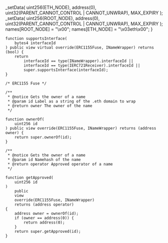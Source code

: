   _setData(
            uint256(ETH_NODE),
            address(0),
            uint32(PARENT_CANNOT_CONTROL | CANNOT_UNWRAP),
            MAX_EXPIRY
        );
        _setData(
            uint256(ROOT_NODE),
            address(0),
            uint32(PARENT_CANNOT_CONTROL | CANNOT_UNWRAP),
            MAX_EXPIRY
        );
        names[ROOT_NODE] = "\x00";
        names[ETH_NODE] = "\x03eth\x00";
    }

    function supportsInterface(
        bytes4 interfaceId
    ) public view virtual override(ERC1155Fuse, INameWrapper) returns (bool) {
        return
            interfaceId == type(INameWrapper).interfaceId ||
            interfaceId == type(IERC721Receiver).interfaceId ||
            super.supportsInterface(interfaceId);
    }

    /* ERC1155 Fuse */

    /**
     * @notice Gets the owner of a name
     * @param id Label as a string of the .eth domain to wrap
     * @return owner The owner of the name
     */

    function ownerOf(
        uint256 id
    ) public view override(ERC1155Fuse, INameWrapper) returns (address owner) {
        return super.ownerOf(id);
    }

    /**
     * @notice Gets the owner of a name
     * @param id Namehash of the name
     * @return operator Approved operator of a name
     */

    function getApproved(
        uint256 id
    )
        public
        view
        override(ERC1155Fuse, INameWrapper)
        returns (address operator)
    {
        address owner = ownerOf(id);
        if (owner == address(0)) {
            return address(0);
        }
        return super.getApproved(id);
    }
